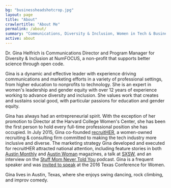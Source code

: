```yaml
---
bg: "businessheadshotcrop.jpg"
layout: page
title: "About"
crawlertitle: "About Me"
permalink: /about/
summary: "Communications, Diversity & Inclusion, Women in Tech & Business"
active: about
---
```


Dr. Gina Helfrich is Communications Director and Program Manager for Diversity & Inclusion at NumFOCUS, a non-profit that supports better science through open code.

Gina is a dynamic and effective leader with experience driving communications and marketing efforts in a variety of professional settings, from higher education to nonprofits to technology. She is an expert in women's leadership and gender equity with over 12 years of experience working to advance diversity and inclusion. She values work that creates and sustains social good, with particular passions for education and gender equity. 

Gina has always had an entrepreneurial spirit. With the exception of her promotion to Director at the Harvard College Women's Center, she has been the first person to hold every full-time professional position she has occupied. In July 2015, Gina co-founded [recruitHER](http://www.recruither.io/), a women-owned recruiting & consulting firm committed to making the tech industry more inclusive and diverse. The marketing strategy Gina developed and executed for recruitHER attracted national attention, including feature stories in both [Austin Monthly](http://www.austinmonthly.com/AM/February-2016/Women-We-Love-Gina-Helfrich-Ashley-Doyal/) and [Austin Woman](http://www.austinwomanmagazine.com/articles/now-hiring-diversity) magazines, a talk at [SXSW](http://schedule.sxsw.com/2016/events/event_PP51520), and an interview on the [Stuff Mom Never Told You](http://www.stuffmomnevertoldyou.com/podcasts/spill-your-salary-secrets/) podcast. Gina is a frequent speaker and was [invited to speak](http://ginahelfrich.com/thoughtleadership.html) at the 2016 Texas Conference for Women. 

Gina lives in Austin, Texas, where she enjoys swing dancing, rock climbing, and improv comedy.
